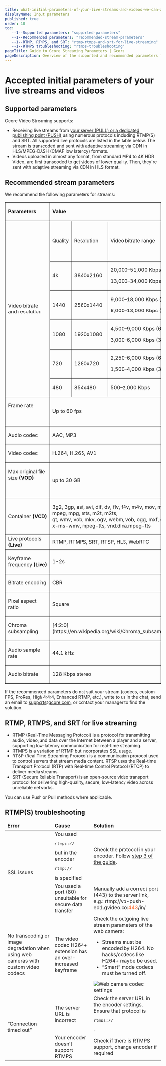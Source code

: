 ```yaml
---
title: what-initial-parameters-of-your-live-streams-and-videos-we-can-accept
displayName: Input parameters
published: true
order: 10
toc:
   --1--Supported parameters: "supported-parameters"
   --1--Recommended parameters: "recommended-stream-parameters"
   --1--RTMP, RTMPS, and SRT: "rtmp-rtmps-and-srt-for-live-streaming"
   --1--RTMPS troubleshooting: "rtmps-troubleshooting"
pageTitle: Guide to Gcore Streaming Parameters | Gcore
pageDescription: Overview of the supported and recommended parameters for optimizing live streams and videos using Gcore Video Streaming.
---
```

# Accepted initial parameters of your live streams and videos

## Supported parameters

Gcore Video Streaming supports:

- Receiving live streams from <a href="https://gcore.com/docs/streaming-platform/live-streaming/create-a-live-stream" target="_blank">your server (PULL) or a dedicated publishing point (PUSH)</a> using numerous protocols including RTMP(S) and SRT. All supported live protocols are listed in the table below. The stream is transcoded and sent with <a href="https://gcore.com/docs/streaming-platform/live-streams-and-videos-protocols-and-codecs/output-parameters-after-transcoding-bitrate-frame-rate-and-codecs#output-parameters-after-transcoding" target="_blank">adaptive streaming</a> via CDN in  HLS/MPEG-DASH (CMAF low latency) formats. 
- Videos uploaded in almost any format, from standard MP4 to 4K HDR Video, are first transcoded to get videos of lower quality. Then, they're sent with adaptive streaming via CDN in HLS format. 

## Recommended stream parameters

We recommend the following parameters for streams:

<table border="=" cellpadding="=" data-tablestyle="MsoTableGrid" data-tablelook="1696">
<tbody>
<tr>
<td class="wysiwyg-text-align-center" data-celllook="0">
<p><strong><span data-contrast="auto">Parameters</span></strong></p>
</td>
<td class="wysiwyg-text-align-center" colspan="3" data-celllook="0">
<p><strong><span data-contrast="auto">Value</span></strong></p>
</td>
</tr>
<tr>
<td class="wysiwyg-text-align-center" rowspan="6" data-celllook="0">
<p><span data-contrast="none">Video bitrate and resolution</span></p>
</td>
<td class="wysiwyg-text-align-center" data-celllook="0">
<p><span data-contrast="none">Quality</span></p>
</td>
<td class="wysiwyg-text-align-center" data-celllook="0">
<p>&nbsp;</p>
<p><span data-contrast="none">Resolution</span></p>
<p>&nbsp;</p>
</td>
<td class="wysiwyg-text-align-center" data-celllook="0">
<p><span data-contrast="none">Video bitrate range</span></p>
</td>
</tr>
<tr>
<td class="wysiwyg-text-align-center" data-celllook="0">
<p><span data-contrast="auto">4k</span></p>
</td>
<td class="wysiwyg-text-align-center" data-celllook="0">
<p><span data-contrast="none">3840x2160</span></p>
</td>
<td class="wysiwyg-text-align-center" data-celllook="0">
<p><span data-contrast="none">20,000&ndash;51,000 Kbps (60 fps),&nbsp;</span></p>
<p><span data-contrast="none">13,000&ndash;34,000 Kbps (30 fps)</span></p>
</td>
</tr>
<tr>
<td class="wysiwyg-text-align-center" data-celllook="0">
<p><span data-contrast="auto">1440</span></p>
</td>
<td class="wysiwyg-text-align-center" data-celllook="0">
<p><span data-contrast="none">2560x1440</span>&nbsp;</p>
</td>
<td class="wysiwyg-text-align-center" data-celllook="0">
<p><span data-contrast="none">9,000&ndash;18,000 Kbps (60 fps),&nbsp;</span></p>
<p><span data-contrast="none">6,000&ndash;13,000 Kbps (30 fps)</span></p>
</td>
</tr>
<tr>
<td class="wysiwyg-text-align-center" data-celllook="0">
<p><span data-contrast="auto">1080</span></p>
</td>
<td class="wysiwyg-text-align-center" data-celllook="0">
<p><span data-contrast="none">1920x1080&nbsp;</span><span data-contrast="auto">&nbsp;</span></p>
</td>
<td class="wysiwyg-text-align-center" data-celllook="0">
<p><span data-contrast="none">4,500&ndash;9,000 Kbps (60 fps),&nbsp;</span></p>
<p><span data-contrast="none">3,000&ndash;6,000 Kbps (30 fps)</span></p>
</td>
</tr>
<tr>
<td class="wysiwyg-text-align-center" data-celllook="0">
<p><span data-contrast="auto">720</span></p>
</td>
<td class="wysiwyg-text-align-center" data-celllook="0">
<p><span data-contrast="none">1280x720</span></p>
</td>
<td class="wysiwyg-text-align-center" data-celllook="0">
<p><span data-contrast="none">2,250&ndash;6,000 Kbps (60 fps),</span></p>
<p><span data-contrast="none">1,500&ndash;4,000 Kbps (30 fps)</span>&nbsp;</p>
</td>
</tr>
<tr>
<td class="wysiwyg-text-align-center" data-celllook="0">
<p><span data-contrast="auto">480</span></p>
</td>
<td class="wysiwyg-text-align-center" data-celllook="0">
<p><span data-contrast="none">854x480</span>&nbsp;</p>
</td>
<td class="wysiwyg-text-align-center" data-celllook="0">
<p><span data-contrast="none">500&ndash;2,000 Kbps</span></p>
</td>
</tr>
<tr>
<td class="wysiwyg-text-align-center" data-celllook="0">
<p><span data-contrast="none">Frame rate</span></p>
<p>&nbsp;</p>
</td>
<td class="wysiwyg-text-align-center" colspan="3" data-celllook="0">
<p><span data-contrast="auto">Up to&nbsp;</span><span data-contrast="none">60&nbsp;fps</span></p>
</td>
</tr>
<tr>
<td class="wysiwyg-text-align-center" data-celllook="0">
<p><span data-contrast="none">Audio codec</span></p>
</td>
<td class="wysiwyg-text-align-center" colspan="3" data-celllook="0">
<p><span data-contrast="none">AAC, MP3</span>&nbsp;</p>
</td>
</tr>
<tr>
<td class="wysiwyg-text-align-center" data-celllook="0">
<p><span data-contrast="none">Video codec</span></p>
</td>
<td class="wysiwyg-text-align-center" colspan="3" data-celllook="0">
<p><span data-contrast="none">H.264, H.265, AV1</span></p>
</td>
</tr>
<tr>
<td class="wysiwyg-text-align-center" data-celllook="0">
<p><span data-contrast="none">Max original file size <strong>(VOD)</strong></span></p>
<p>&nbsp;</p>
</td>
<td class="wysiwyg-text-align-center" colspan="3" data-celllook="0">
<p>up to 30 GB</p>
</td>
</tr>
<tr>
<td>
<p class="wysiwyg-text-align-center"><span data-contrast="none">Container<strong>&nbsp;(VOD)</strong></span></p>
</td>
<td colspan="3">
<p class="wysiwyg-text-align-center"><span data-contrast="none">3g2, 3gp,&nbsp;asf,&nbsp;avi,&nbsp;dif, dv,&nbsp;flv, f4v, m4v, mov, mp4, mpeg, mpg,&nbsp;mts, m2t, m2ts, qt,&nbsp;wmv,&nbsp;vob,&nbsp;mkv,&nbsp;ogv,&nbsp;webm,&nbsp;vob,&nbsp;ogg,&nbsp;mxf,&nbsp;quicktime, x-ms-wmv, mpeg-tts, vnd.dlna.mpeg-tts</span></p>
</td>
</tr>
<tr>
<td>Live protocols <strong>(Live)</strong></td>
<td colspan="3">RTMP, RTMPS, SRT, RTSP, HLS, WebRTC</td>
</tr>
<tr>
<td class="wysiwyg-text-align-center" data-celllook="0">
<p><span data-contrast="none">Keyframe frequency&nbsp;<strong>(Live)</strong></span></p>
</td>
<td class="wysiwyg-text-align-center" colspan="3" data-celllook="0">
<p><span data-contrast="none">1-2s</span></p>
</td>
</tr>
<tr>
<td class="wysiwyg-text-align-center" data-celllook="0">
<p><span data-contrast="none">Bitrate encoding</span></p>
</td>
<td class="wysiwyg-text-align-center" colspan="3" data-celllook="0">
<p><span data-contrast="none">CBR</span></p>
</td>
</tr>
<tr>
<td class="wysiwyg-text-align-center" data-celllook="0">
<p><span data-contrast="none">Pixel aspect ratio</span></p>
</td>
<td class="wysiwyg-text-align-center" colspan="3" data-celllook="0">
<p><span data-contrast="none">Square</span></p>
</td>
</tr>
<tr>
<td class="wysiwyg-text-align-center" data-celllook="0">
<p><span data-contrast="none">Chroma subsampling</span></p>
</td>
<td class="wysiwyg-text-align-center" colspan="3" data-celllook="0">
<p><span data-contrast="none">[4:2:0](https://en.wikipedia.org/wiki/Chroma_subsampling)</span></p>
</td>
</tr><tr>
<td class="wysiwyg-text-align-center" data-celllook="0">
<p><span data-contrast="none">Audio sample rate</span></p>
</td>
<td class="wysiwyg-text-align-center" colspan="3" data-celllook="0">
<p><span data-contrast="none">44.1 kHz</span>&nbsp;</p>
</td>
</tr>
<tr>
<td class="wysiwyg-text-align-center" data-celllook="0">
<p><span data-contrast="none">Audio bitrate</span></p>
</td>
<td class="wysiwyg-text-align-center" colspan="3" data-celllook="0">
<p><span data-contrast="none">128 Kbps&nbsp;stereo</span></p>
</td>
</tr>
</tbody>
</table>

If the recommended parameters do not suit your stream (codecs, custom FPS, ProRes, High 4:4:4, Enhanced RTMP, etc.), write to us in the chat, send an email to [support@gcore.com](mailto:support@gcore.com), or contact your manager to find the solution.

## RTMP, RTMPS, and SRT for live streaming

- RTMP (Real-Time Messaging Protocol) is a protocol for transmitting audio, video, and data over the Internet between a player and a server, supporting low-latency communication for real-time streaming.
- RTMPS is a variation of RTMP but incorporates SSL usage. 
- RTSP (Real Time Streaming Protocol) is a communication protocol used to control servers that stream media content. RTSP uses the Real-time Transport Protocol (RTP) with Real-time Control Protocol (RTCP) to deliver media streams.
- SRT (Secure Reliable Transport) is an open-source video transport protocol for delivering high-quality, secure, low-latency video across unreliable networks.

You can use Push or Pull methods where applicable.

## RTMP(S) troubleshooting

<table>
<thead>
<tr>
<td><b>Error</b></td>
<td><b>Cause</b></td>
<td><b>Solution</b></td>
</tr>
</thead>
<tbody>
<tr>
<td rowspan="2" style="text-align: left">SSL issues</td>
<td style="text-align: left">You used <pre>rtmps://</pre> but in the encoder <pre>rtmp://</pre> is specified</td>
<td style="text-align: left">Check the protocol in your encoder. Follow <a href="https://gcore.com/docs/streaming-platform/live-streaming/create-a-live-stream#step-3-configure-your-stream-for-push-or-pull" target="_blank">step 3 of the guide</a>.</td>
</tr>
<tr>
<td style="text-align: left">You used a port (80) unsuitable for secure data transfer</td>
<td style="text-align: left">Manually add a correct port (443) to the server link, e.g.:
rtmp://vp-push-ed1.gvideo.co:<span style="color:#FF5913">443</span>/in/</td>
</tr>
<tr>
<td style="text-align: left">No transcoding or image degradation when using web cameras with custom video codecs</td>
<td style="text-align: left">The video codec H264+ extension has an over-increased keyframe</td>
<td style="text-align: left">Check the outgoing live stream parameters of the web camera:
<ul>
   <li>Streams must be encoded by H264. No hacks/codecs like H264+ maybe be used.</li>
   <li>“Smart” mode codecs must be turned off. </li>
</ul>
<img src="https://assets.gcore.pro/docs/streaming-platform/live-streams-and-videos-protocols-and-codecs/what-initial-parameters-of-your-live-streams-and-videos-we-can-accept/dahua-video-codec-settings-2.png" alt="Web camera codec settings">
</td>
</tr>
<tr>
<td rowspan="2" style="text-align: left">“Connection timed out”</td>
<td style="text-align: left">The server URL is incorrect</td>
<td style="text-align: left">Check the server URL in the encoder settings. Ensure that protocol is <pre>rtmps://</pre>.</td>
</tr>
<tr>
<td style="text-align: left">Your encoder doesn’t support RTMPS</td>
<td style="text-align: left">Check if there is RTMPS support, change encoder if required</td>
</tr>
</tbody>
</table>
